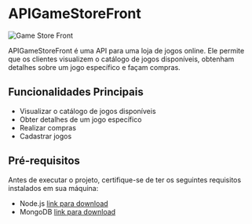 # APIGameStoreFront

![Game Store Front](https://i.ibb.co/GkbVchP/Sem-t-tulo.png)


APIGameStoreFront é uma API para uma loja de jogos online. Ele permite que os clientes visualizem o catálogo de jogos disponíveis, obtenham detalhes sobre um jogo específico e façam compras.

## Funcionalidades Principais

- Visualizar o catálogo de jogos disponíveis
- Obter detalhes de um jogo específico
- Realizar compras
- Cadastrar jogos

## Pré-requisitos

Antes de executar o projeto, certifique-se de ter os seguintes requisitos instalados em sua máquina:

- Node.js [link para download](https://nodejs.org)
- MongoDB [link para download](https://www.mongodb.com)





